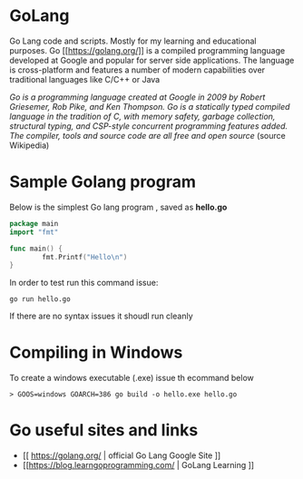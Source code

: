 # GoLang

Go Lang code and scripts. Mostly for my learning and educational purposes.
Go [[https://golang.org/]] is a compiled programming language developed at Google and popular for server side applications.
The language is cross-platform and features a number of modern capabilities over traditional languages like C/C++ or Java


*Go is a programming language created at Google in 2009 by Robert Griesemer, Rob Pike, and Ken Thompson. Go is a statically typed compiled language in the tradition of C, with memory safety, garbage collection, structural typing, and CSP-style concurrent programming features added. The compiler, tools and source code are all free and open source* (source Wikipedia)

# Sample Golang program

Below is the simplest  Go lang program , saved as **hello.go**

```go
package main
import "fmt"

func main() {
        fmt.Printf("Hello\n")
}
```

In order to test run this command issue:

```
go run hello.go
```

If there are no syntax issues it shoudl run cleanly

# Compiling in Windows

To create a windows executable (.exe) issue th ecommand below

```
> GOOS=windows GOARCH=386 go build -o hello.exe hello.go
```

# Go useful sites and links
- [[ https://golang.org/    | official Go Lang Google Site ]]
- [[https://blog.learngoprogramming.com/ | GoLang Learning ]]

